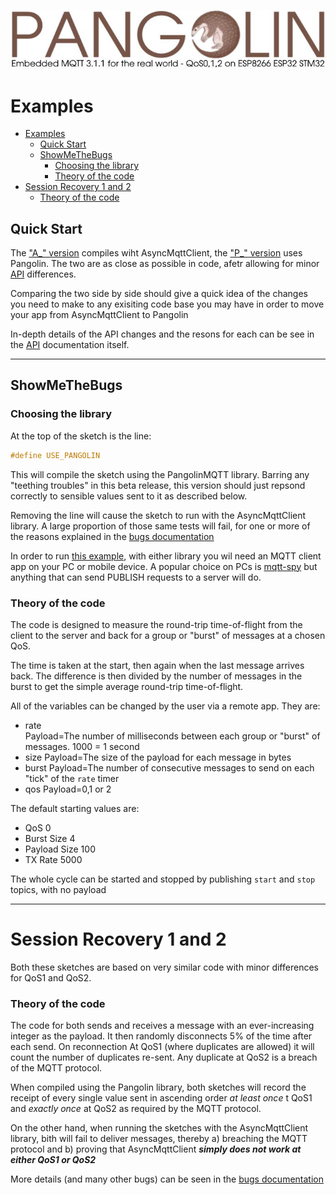 ![plainhdr](../assets/pangoplain.jpg)

# Examples

- [Examples](#examples)
  - [Quick Start](#quick-start)
  - [ShowMeTheBugs](#showmethebugs)
    - [Choosing the library](#choosing-the-library)
    - [Theory of the code](#theory-of-the-code)
- [Session Recovery 1 and 2](#session-recovery-1-and-2)
    - [Theory of the code](#theory-of-the-code-1)

## Quick Start

The ["A_" version](../examples/QuickStart_A/QuickStart_A.ino) compiles wiht AsyncMqttClient, the ["P_" version](../examples/QuickStart_P/QuickStart_P.ino) uses Pangolin. The two are as close as possible in code, afetr allowing for minor [API](api.md) differences.

Comparing the two side by side should give a quick idea of the changes you need to make to any exisiting code base you may have in order to move your app from AsyncMqttClient to Pangolin

In-depth details of the API changes and the resons for each can be see in the [API](api.md) documentation itself.

---

## ShowMeTheBugs

### Choosing the library

At the top of the sketch is the line:

```cpp
#define USE_PANGOLIN
```

This will compile the sketch using the PangolinMQTT library. Barring any "teething troubles" in this beta release, this version should just repsond correctly to sensible values sent to it as described below.

Removing the line will cause the sketch to run with the AsyncMqttClient library. A  large proportion of those same tests will fail, for one or more of the reasons explained in the [bugs documentation](bugs.md)

In order to run [this example](../examples/ShowMeTheBugs/ShowMeTheBugs.ino), with either library you wil need an MQTT client app on your PC or mobile device. A popular choice on PCs is [mqtt-spy](https://github.com/eclipse/paho.mqtt-spy/wiki/Downloads) but anything that can send PUBLISH requests to a server will do.

### Theory of the code

The code is designed to measure the round-trip time-of-flight from the client to the server and back for a group or "burst" of messages at a chosen QoS.

The time is taken at the start, then again when the last message arrives back. The difference is then divided by the number of messages in the burst to get the simple average round-trip time-of-flight.

All of the variables can be changed by the user via a remote app. They are:

* rate  
Payload=The number of milliseconds between each group or "burst" of messages. 1000 = 1 second
* size
Payload=The size of the payload for each message in bytes
* burst
Payload=The number of consecutive messages to send on each "tick" of the `rate` timer
* qos
Payload=0,1 or 2

The default starting values are:

* QoS 0
* Burst Size 4
* Payload Size	100
* TX Rate	5000

The whole cycle can be started and stopped by publishing `start` and `stop` topics, with no payload

---

# Session Recovery 1 and 2

Both these sketches are based on very similar code with minor differences for QoS1 and QoS2.

### Theory of the code

The code for both sends and receives a message with an ever-increasing integer as the payload. It then randomly disconnects 5% of the time after each send. On reconnection At QoS1 (where duplicates are allowed) it will count the number of duplicates re-sent. Any duplicate at QoS2 is a breach of the MQTT protocol.

When compiled using the Pangolin library, both sketches will record the receipt of every single value sent in ascending order *at least once* t QoS1 and *exactly once* at QoS2 as required by the MQTT protocol.

On the other hand, when running the sketches with the AsyncMqttClient library, bith will fail to deliver messages, thereby a) breaching the MQTT protocol and b) proving that AsyncMqttClient ***simply does not work at either QoS1 or QoS2***

More details (and many other bugs) can be seen in the [bugs documentation](bugs.md)
